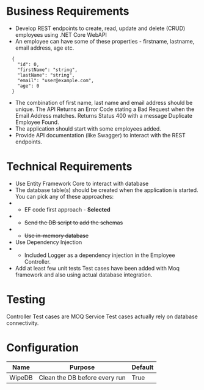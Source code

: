 # Business Requirements

* Develop REST endpoints to create, read, update and delete (CRUD) employees using .NET Core WebAPI
* An employee can have some of these properties - firstname, lastname, email address, age etc.
```
  {
    "id": 0,
    "firstName": "string",
    "lastName": "string",
    "email": "user@example.com",
    "age": 0
  }
```
* The combination of first name, last name and email address should be unique.
	The API Returns an Error Code stating a Bad Request when the Email Address matches.
	Returns Status 400 with a message Duplicate Employee Found.
* The application should start with some employees added.
* Provide API documentation (like Swagger) to interact with the REST endpoints.

# Technical Requirements

* Use Entity Framework Core to interact with database
* The database table(s) should be created when the application is started. You can pick any of these approaches:
* * EF code first approach - **Selected**
* * <s>Send the DB script to add the schemas</s>
* * <s>Use in-memory database</s>
* Use Dependency Injection
* * Included Logger as a dependency injection in the Employee Controller.
* Add at least few unit tests
Test cases have been added with Moq framework and also using actual database integration.

# Testing 
Controller Test cases are MOQ
Service Test cases actually rely on database connectivity.

# Configuration
| Name | Purpose | Default |
| -- | -- | -- |
| WipeDB | Clean the DB before every run | True |

